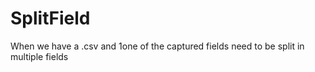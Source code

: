# SplitField
When we have a .csv and 1one of the captured fields need to be split in multiple fields
